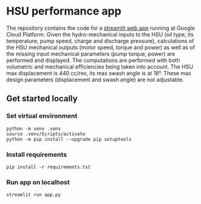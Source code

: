 # HSU performance app

The repository contains the code for a [streamlit web app](https://hsu-performance.hydreco.uk) running at Google Cloud Platform. Given the hydro-mechanical inputs to the HSU (oil type, its temperature, pump speed, charge and discharge pressure), calculations of the HSU mechanical outputs (motor speed, torque and power) as well as of the missing input mechanical parameters (pump torque, power) are performed and displayed. The computations are performed with both volumetric and mechanical efficiencies being taken into account. The HSU max displacement is 440 cc/rev, its max swash angle is at 18&deg;. These max design parameters (displacement and swash angle) are not adjustable.

## Get started locally

### Set virtual environment
```
python -m venv .venv
source .venv/Scripts/activate
python -m pip install --upgrade pip setuptools
```

### Install requirements
```
pip install -r requirements.txt
```

### Run app on localhost
```
streamlit run app.py
```
